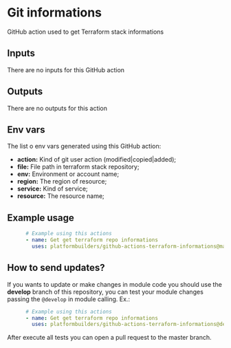 # Git informations

GitHub action used to get Terraform stack informations

## Inputs

There are no inputs for this GitHub action

## Outputs

There are no outputs for this action

## Env vars

The list o env vars generated using this GitHub action:

- **action:** Kind of git user action (modified|copied|added);
- **file:** File path in terraform stack repository;
- **env:** Environment or account name;
- **region:** The region of resource;
- **service:** Kind of service;
- **resource:** The resource name;

## Example usage

```yaml
      # Example using this actions
      - name: Get get terraform repo informations
        uses: platformbuilders/github-actions-terraform-informations@master
```

## How to send updates?
If you wants to update or make changes in module code you should use the **develop** branch of this repository, you can test your module changes passing the `@develop` in module calling. Ex.:

```yaml
      # Example using this actions
      - name: Get get terraform repo informations
        uses: platformbuilders/github-actions-terraform-informations@develop
```
After execute all tests you can open a pull request to the master branch.